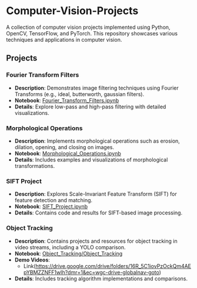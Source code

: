 # Computer-Vision-Projects

A collection of computer vision projects implemented using Python, OpenCV, TensorFlow, and PyTorch. This repository showcases various techniques and applications in computer vision.

## Projects

### Fourier Transform Filters
- **Description**: Demonstrates image filtering techniques using Fourier Transforms (e.g., ideal, butterworth, gaussian filters).
- **Notebook**: [Fourier_Transform_Filters.ipynb](https://github.com/Ibrahem-Ali-99/Computer-Vision-Projects/blob/main/Fourier_Transform_Filters.ipynb)
- **Details**: Explore low-pass and high-pass filtering with detailed visualizations.

### Morphological Operations
- **Description**: Implements morphological operations such as erosion, dilation, opening, and closing on images.
- **Notebook**: [Morphological_Operations.ipynb](https://github.com/Ibrahem-Ali-99/Computer-Vision-Projects/blob/main/Morphological_Operations.ipynb)
- **Details**: Includes examples and visualizations of morphological transformations.

### SIFT Project
- **Description**: Explores Scale-Invariant Feature Transform (SIFT) for feature detection and matching.
- **Notebook**: [SIFT_Project.ipynb](https://github.com/Ibrahem-Ali-99/Computer-Vision-Projects/blob/main/SIFT%20Project.ipynb)
- **Details**: Contains code and results for SIFT-based image processing.

### Object Tracking
- **Description**: Contains projects and resources for object tracking in video streams, including a YOLO comparison.
- **Notebook**: [Object_Tracking/Object_Tracking](https://github.com/Ibrahem-Ali-99/Computer-Vision-Projects/tree/main/Object%20Tracking)
- **Demo Videos**:
  - Link(https://drive.google.com/drive/folders/16R_5C1iovPzOckQm4AEpYBMZZNFF1wIh?dmr=1&ec=wgc-drive-globalnav-goto)
- **Details**: Includes tracking algorithm implementations and comparisons.
